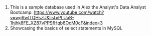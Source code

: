 1. This is a sample database used in Alex the Analyst's Data Analyst Bootcamp: https://www.youtube.com/watch?v=wgRwITQHszU&list=PLUaB-1hjhk8FE_XZ87vPPSfHqb6OcM0cF&index=3 
2. Showcasing the basics of select statements in MySQL
